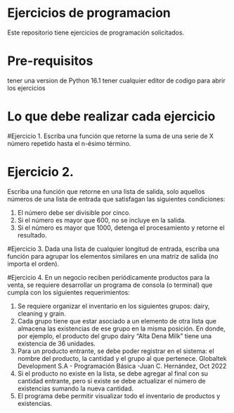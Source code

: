 # Ejercicios de programacion 
Este repositorio tiene ejercicios de programación solicitados.

# Pre-requisitos 
tener una version de Python 16.1
tener cualquier editor de codigo para abrir los ejercicios

# Lo que debe realizar  cada ejercicio
 #Ejercicio 1.
Escriba una función que retorne la suma de una serie de X número repetido hasta el n-ésimo término.

# Ejercicio 2.
Escriba una función que retorne en una lista de salida, solo aquellos números de una lista de entrada que satisfagan las
siguientes condiciones:
1. El número debe ser divisible por cinco.
2. Si el número es mayor que 600, no se incluye en la salida.
3. Si el número es mayor que 1000, detenga el procesamiento y retorne el resultado.

#Ejercicio 3.
Dada una lista de cualquier longitud de entrada, escriba una función para agrupar los elementos similares en una matriz
de salida (no importa el orden).

#Ejercicio 4.
En un negocio reciben periódicamente productos para la venta, se requiere desarrollar un programa de consola (o
terminal) que cumpla con los siguientes requerimientos:
1. Se requiere organizar el inventario en los siguientes grupos: dairy, cleaning y grain.
2. Cada grupo tiene que estar asociado a un elemento de otra lista que almacena las existencias de ese grupo en la
misma posición.
En donde, por ejemplo, el producto del grupo dairy “Alta Dena Milk” tiene una existencia de 36 unidades.
3. Para un producto entrante, se debe poder registrar en el sistema: el nombre del producto, la cantidad y el grupo
al que pertenece.
Globaltek Development S.A - Programación Básica -Juan C. Hernández, Oct 2022
4. Si el producto no existe en la lista, se debe agregar al final con su cantidad entrante, pero si existe se debe
actualizar el número de existencias sumando la nueva cantidad.
5. El programa debe permitir visualizar todo el inventario de productos y existencias.

